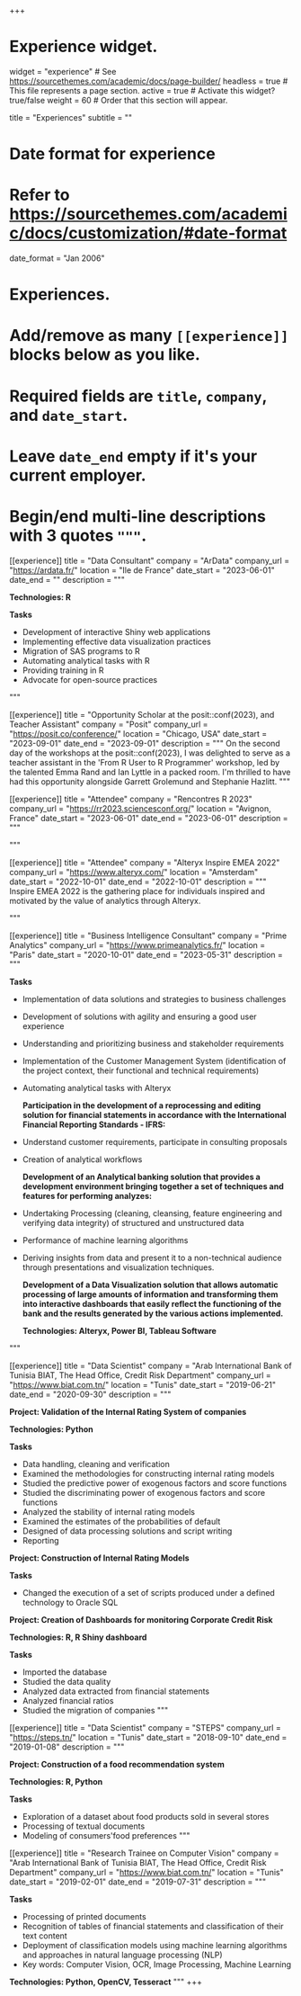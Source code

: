 +++
# Experience widget.
widget = "experience"  # See https://sourcethemes.com/academic/docs/page-builder/
headless = true  # This file represents a page section.
active = true  # Activate this widget? true/false
weight = 60  # Order that this section will appear.

title = "Experiences"
subtitle = ""

# Date format for experience
#   Refer to https://sourcethemes.com/academic/docs/customization/#date-format
date_format = "Jan 2006"

# Experiences.
#   Add/remove as many `[[experience]]` blocks below as you like.
#   Required fields are `title`, `company`, and `date_start`.
#   Leave `date_end` empty if it's your current employer.
#   Begin/end multi-line descriptions with 3 quotes `"""`.

[[experience]]
  title = "Data Consultant"
  company = "ArData"
  company_url = "https://ardata.fr/"
  location = "Ile de France"
  date_start = "2023-06-01"
  date_end = ""
  description = """
  
  **Technologies: R**
  
  **Tasks**

  * Development of interactive Shiny web applications
  * Implementing effective data visualization practices
  * Migration of SAS programs to R
  * Automating analytical tasks with R
  * Providing training in R
  * Advocate for open-source practices

  """

[[experience]]
  title = "Opportunity Scholar at the posit::conf(2023), and Teacher Assistant"
  company = "Posit"
  company_url = "https://posit.co/conference/"
  location = "Chicago, USA"
  date_start = "2023-09-01"
  date_end = "2023-09-01"
  description = """ On the second day of the workshops at the posit::conf(2023), I was delighted to serve as a teacher assistant in the 'From R User to R Programmer' workshop, led by the talented Emma Rand and Ian Lyttle in a packed room. I'm thrilled to have had this opportunity alongside Garrett Grolemund and Stephanie Hazlitt.
  """

[[experience]]
  title = "Attendee"
  company = "Rencontres R 2023"
  company_url = "https://rr2023.sciencesconf.org/"
  location = "Avignon, France"
  date_start = "2023-06-01"
  date_end = "2023-06-01"
  description = """

  """

[[experience]]
  title = "Attendee"
  company = "Alteryx Inspire EMEA 2022"
  company_url = "https://www.alteryx.com/"
  location = "Amsterdam"
  date_start = "2022-10-01"
  date_end = "2022-10-01"
  description = """ Inspire EMEA 2022 is the gathering place for individuals inspired and motivated by the value of analytics through Alteryx.

  """

[[experience]]
  title = "Business Intelligence Consultant"
  company = "Prime Analytics"
  company_url = "https://www.primeanalytics.fr/"
  location = "Paris"
  date_start = "2020-10-01"
  date_end = "2023-05-31"
  description = """
  
  **Tasks**

  * Implementation of data solutions and strategies to business challenges
  * Development of solutions with agility and ensuring a good user experience
  * Understanding and prioritizing business and stakeholder requirements
  * Implementation of the Customer Management System (identification of the project context, their functional and technical requirements)
  * Automating analytical tasks with Alteryx
  
    **Participation in the development of a reprocessing and editing solution for financial statements in accordance with the International Financial Reporting Standards - IFRS:**
  
  * Understand customer requirements, participate in consulting proposals
  * Creation of analytical workflows
  
    **Development of an Analytical banking solution that provides a development environment bringing together a set of techniques and features for performing analyzes:**
    
  * Undertaking Processing (cleaning, cleansing, feature engineering and verifying data integrity) of structured and unstructured data
  * Performance of machine learning algorithms
  * Deriving insights from data and present it to a non-technical audience through presentations and visualization techniques.
  
    **Development of a Data Visualization solution that allows automatic processing of large amounts of information and transforming them into interactive dashboards that easily reflect the functioning of the bank and the results generated by the various actions implemented.**
    
    **Technologies: Alteryx, Power BI, Tableau Software**
  
  """

[[experience]]
  title = "Data Scientist"
  company = "Arab International Bank of Tunisia BIAT, The Head Office, Credit Risk Department"
  company_url = "https://www.biat.com.tn/"
  location = "Tunis"
  date_start = "2019-06-21"
  date_end = "2020-09-30"
  description = """
  
  **Project: Validation of the Internal Rating System of companies**
  
  **Technologies: Python**
  
  **Tasks**

  * Data handling, cleaning and verification
  * Examined the methodologies for constructing internal rating models
  * Studied the predictive power of exogenous factors and score functions
  * Studied the discriminating power of exogenous factors and score functions
  * Analyzed the stability of internal rating models
  * Examined the estimates of the probabilities of default
  * Designed of data processing solutions and script writing
  * Reporting
  
   **Project: Construction of Internal Rating Models**
   
   **Tasks**

  * Changed the execution of a set of scripts produced under a defined technology to Oracle SQL
  
  **Project: Creation of Dashboards for monitoring Corporate Credit Risk**
  
  **Technologies: R, R Shiny dashboard**
  
  **Tasks**

  * Imported the database
  * Studied the data quality
  * Analyzed data extracted from financial statements
  * Analyzed financial ratios
  * Studied the migration of companies
  """

[[experience]]
  title = "Data Scientist"
  company = "STEPS"
  company_url = "https://steps.tn/"
  location = "Tunis"
  date_start = "2018-09-10"
  date_end = "2019-01-08"
  description = """
  
  **Project: Construction of a food recommendation system**
  
  **Technologies: R, Python**
  
  **Tasks**
  
  * Exploration of a dataset about food products sold in several stores 
  * Processing of textual documents
  * Modeling of consumers'food preferences
  """
  
[[experience]]
  title = "Research Trainee on Computer Vision"
  company = "Arab International Bank of Tunisia BIAT, The Head Office, Credit Risk Department"
  company_url = "https://www.biat.com.tn/"
  location = "Tunis"
  date_start = "2019-02-01"
  date_end = "2019-07-31"
  description = """
  
  **Tasks**
   * Processing of printed documents
   * Recognition of tables of financial statements and classification of their text content
   * Deployment of classification models using machine learning algorithms and approaches in natural language processing (NLP)
  * Key words: Computer Vision, OCR, Image Processing, Machine Learning
  
  **Technologies: Python, OpenCV, Tesseract**
  """
+++